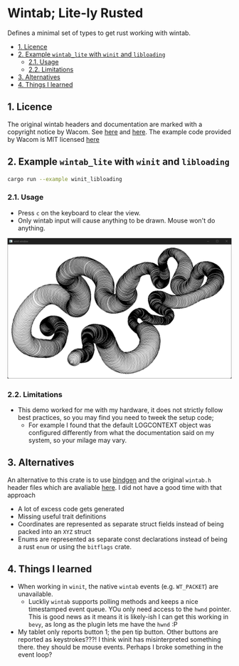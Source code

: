# Wintab; Lite-ly Rusted <!-- omit in toc -->

Defines a minimal set of types to get rust working with wintab.

- [1. Licence](#1-licence)
- [2. Example  `wintab_lite` with `winit` and `libloading`](#2-example--wintab_lite-with-winit-and-libloading)
  - [2.1. Usage](#21-usage)
  - [2.2. Limitations](#22-limitations)
- [3. Alternatives](#3-alternatives)
- [4. Things I learned](#4-things-i-learned)


## 1. Licence

The original wintab headers and documentation are marked with a copyright notice by Wacom.
See [here](https://github.com/Wacom-Developer/wacom-device-kit-windows/blob/881d8e8303e858e53584e70235fe32e3c9ef06f2/Wintab%20Pressure%20Test/SampleCode/Wintab/WINTAB.H#L1C1-L10C81)
and [here](https://developer-docs.wacom.com/docs/icbt/windows/wintab/wintab-reference/).
The example code provided by Wacom is MIT licensed [here](https://github.com/Wacom-Developer/wacom-device-kit-windows/blob/881d8e8303e858e53584e70235fe32e3c9ef06f2/Wintab%20Pressure%20Test/SampleCode/MIT-license.txt)

## 2. Example  `wintab_lite` with `winit` and `libloading`

```bash
cargo run --example winit_libloading
```

### 2.1. Usage

- Press `c` on the keyboard to clear the view.
- Only wintab input will cause anything to be drawn. Mouse won't do anything.

![screenshot](./readme_extras/screenshot.png)

### 2.2. Limitations

- This demo worked for me with my hardware, it does not strictly follow best practices, so you may find you need to tweek the setup code;
  - For example I found that the default LOGCONTEXT object was configured
     differently from what the documentation said on my system, so your milage
     may vary.

## 3. Alternatives

An alternative to this crate is to use
[bindgen](https://crates.io/crates/bindgen) and the original `wintab.h` header
files which are avaliable
[here](https://github.com/Wacom-Developer/wacom-device-kit-windows). I did not
have a good time with that approach

 - A lot of excess code gets generated
 - Missing useful trait definitions
 - Coordinates are represented as separate struct fields instead of being packed
   into an `XYZ` struct
 - Enums are represented as separate const declarations instead of being a rust
   `enum` or using the `bitflags` crate.

## 4. Things I learned

- When working in `winit`, the native `wintab` events (e.g. `WT_PACKET`) are
  unavailable.
  - Luckliy `wintab` supports polling methods and keeps a nice timestamped event
    queue. YOu only need access to the `hwnd` pointer. This is good news as it
    means it is likely-ish I can get this working in `bevy`, as long as the
    plugin lets me have the `hwnd` :P
- My tablet only reports button 1; the pen tip button. Other buttons are
  reported as keystrokes???! I think winit has misinterpreted something there.
  they should be mouse events. Perhaps I broke something in the event loop?
